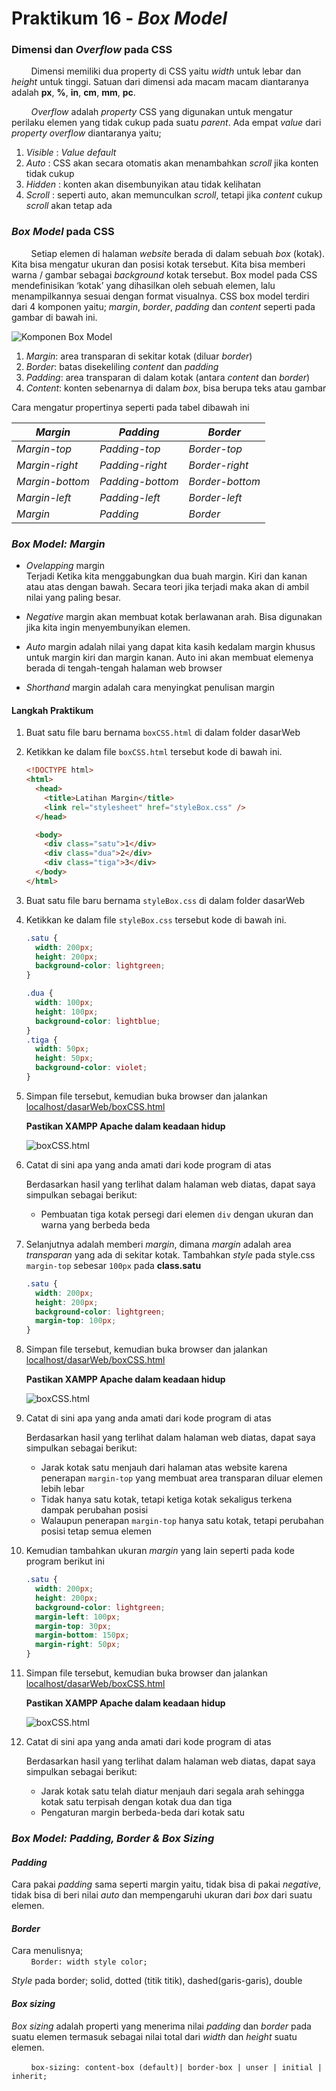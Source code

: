# Praktikum 16 - _Box Model_

### Dimensi dan _Overflow_ pada CSS

&nbsp;&nbsp;&nbsp;&nbsp;&nbsp;&nbsp;&nbsp;&nbsp;Dimensi memiliki dua property di CSS yaitu _width_ untuk lebar dan _height_ untuk tinggi. Satuan dari dimensi ada macam macam diantaranya adalah **px**, **%**, **in**, **cm**, **mm**, **pc**.

&nbsp;&nbsp;&nbsp;&nbsp;&nbsp;&nbsp;&nbsp;&nbsp;_Overflow_ adalah _property_ CSS yang digunakan untuk mengatur perilaku elemen yang tidak cukup pada suatu _parent_. Ada empat _value_ dari _property overflow_ diantaranya yaitu;

1. _Visible_ : _Value default_
2. _Auto_ : CSS akan secara otomatis akan menambahkan _scroll_ jika konten tidak cukup
3. _Hidden_ : konten akan disembunyikan atau tidak kelihatan
4. _Scroll_ : seperti auto, akan memunculkan _scroll_, tetapi jika _content_ cukup _scroll_ akan tetap ada

### _Box Model_ pada CSS

&nbsp;&nbsp;&nbsp;&nbsp;&nbsp;&nbsp;&nbsp;&nbsp;Setiap elemen di halaman _website_ berada di dalam sebuah _box_ (kotak). Kita bisa mengatur ukuran dan posisi kotak tersebut. Kita bisa memberi warna / gambar sebagai _background_ kotak tersebut. Box model pada CSS mendefinisikan ‘kotak’ yang dihasilkan oleh sebuah elemen, lalu menampilkannya sesuai dengan format visualnya. CSS box model terdiri dari 4 komponen yaitu; _margin_, _border_, _padding_ dan _content_ seperti pada gambar di bawah ini.

![Komponen Box Model](/css/img/praktikum16/box-model.png)

1. _Margin_: area transparan di sekitar kotak (diluar _border_)
2. _Border_: batas disekeliling _content_ dan _padding_
3. _Padding_: area transparan di dalam kotak (antara _content_ dan _border_)
4. _Content_: konten sebenarnya di dalam _box_, bisa berupa teks atau gambar

Cara mengatur propertinya seperti pada tabel dibawah ini

| _Margin_        | _Padding_        | _Border_        |
| --------------- | ---------------- | --------------- |
| _Margin-top_    | _Padding-top_    | _Border-top_    |
| _Margin-right_  | _Padding-right_  | _Border-right_  |
| _Margin-bottom_ | _Padding-bottom_ | _Border-bottom_ |
| _Margin-left_   | _Padding-left_   | _Border-left_   |
| _Margin_        | _Padding_        | _Border_        |

### _Box Model: Margin_

- _Ovelapping_ margin <br>
  Terjadi Ketika kita menggabungkan dua buah margin. Kiri dan kanan atau atas dengan bawah. Secara teori jika terjadi maka akan di ambil nilai yang paling besar.

- _Negative_ margin akan membuat kotak berlawanan arah. Bisa digunakan jika kita ingin menyembunyikan elemen.

- _Auto_ margin adalah nilai yang dapat kita kasih kedalam margin khusus untuk margin kiri dan margin kanan. Auto ini akan membuat elemenya berada di tengah-tengah halaman web browser

- _Shorthand_ margin adalah cara menyingkat penulisan margin

#### Langkah Praktikum

1.  Buat satu file baru bernama `boxCSS.html` di dalam folder dasarWeb
2.  Ketikkan ke dalam file `boxCSS.html` tersebut kode di bawah ini.

    ```html
    <!DOCTYPE html>
    <html>
      <head>
        <title>Latihan Margin</title>
        <link rel="stylesheet" href="styleBox.css" />
      </head>

      <body>
        <div class="satu">1</div>
        <div class="dua">2</div>
        <div class="tiga">3</div>
      </body>
    </html>
    ```

3.  Buat satu file baru bernama `styleBox.css` di dalam folder dasarWeb
4.  Ketikkan ke dalam file `styleBox.css` tersebut kode di bawah ini.

    ```css
    .satu {
      width: 200px;
      height: 200px;
      background-color: lightgreen;
    }

    .dua {
      width: 100px;
      height: 100px;
      background-color: lightblue;
    }
    .tiga {
      width: 50px;
      height: 50px;
      background-color: violet;
    }
    ```

5.  Simpan file tersebut, kemudian buka browser dan jalankan [localhost/dasarWeb/boxCSS.html](http://localhost/dasarWeb/boxCSS.html)

    **Pastikan XAMPP Apache dalam keadaan hidup**

    ![boxCSS.html](/css/img/praktikum16/boxCSS.png)

6.  Catat di sini apa yang anda amati dari kode program di atas

    Berdasarkan hasil yang terlihat dalam halaman web diatas, dapat saya simpulkan sebagai berikut:

    - Pembuatan tiga kotak persegi dari elemen `div` dengan ukuran dan warna yang berbeda beda

7.  Selanjutnya adalah memberi _margin_, dimana _margin_ adalah area _transparan_ yang ada di sekitar kotak. Tambahkan _style_ pada style.css `margin-top` sebesar `100px` pada **class.satu**

    ```css
    .satu {
      width: 200px;
      height: 200px;
      background-color: lightgreen;
      margin-top: 100px;
    }
    ```

8.  Simpan file tersebut, kemudian buka browser dan jalankan [localhost/dasarWeb/boxCSS.html](http://localhost/dasarWeb/boxCSS.html)

    **Pastikan XAMPP Apache dalam keadaan hidup**

    ![boxCSS.html](/css/img/praktikum16/boxCSS2.png)

9.  Catat di sini apa yang anda amati dari kode program di atas

    Berdasarkan hasil yang terlihat dalam halaman web diatas, dapat saya simpulkan sebagai berikut:

    - Jarak kotak satu menjauh dari halaman atas website karena penerapan `margin-top` yang membuat area transparan diluar elemen lebih lebar
    - Tidak hanya satu kotak, tetapi ketiga kotak sekaligus terkena dampak perubahan posisi
    - Walaupun penerapan `margin-top` hanya satu kotak, tetapi perubahan posisi tetap semua elemen

10. Kemudian tambahkan ukuran _margin_ yang lain seperti pada kode program berikut ini

    ```css
    .satu {
      width: 200px;
      height: 200px;
      background-color: lightgreen;
      margin-left: 100px;
      margin-top: 30px;
      margin-bottom: 150px;
      margin-right: 50px;
    }
    ```

11. Simpan file tersebut, kemudian buka browser dan jalankan [localhost/dasarWeb/boxCSS.html](http://localhost/dasarWeb/boxCSS.html)

    **Pastikan XAMPP Apache dalam keadaan hidup**

    ![boxCSS.html](/css/img/praktikum16/boxCSS3.png)

12. Catat di sini apa yang anda amati dari kode program di atas

    Berdasarkan hasil yang terlihat dalam halaman web diatas, dapat saya simpulkan sebagai berikut:

    - Jarak kotak satu telah diatur menjauh dari segala arah sehingga kotak satu terpisah dengan kotak dua dan tiga
    - Pengaturan margin berbeda-beda dari kotak satu

### _Box Model: Padding, Border & Box Sizing_

#### _Padding_

Cara pakai _padding_ sama seperti margin yaitu, tidak bisa di pakai _negative_, tidak bisa di beri nilai _auto_ dan mempengaruhi ukuran dari _box_ dari suatu elemen.

#### _Border_

Cara menulisnya; <br>
&nbsp;&nbsp;&nbsp;&nbsp;&nbsp;&nbsp;&nbsp;&nbsp;`Border: width style color;`

_Style_ pada border; solid, dotted (titik titik), dashed(garis-garis), double

#### _Box sizing_

_Box sizing_ adalah properti yang menerima nilai _padding_ dan _border_ pada suatu elemen termasuk sebagai nilai total dari _width_ dan _height_ suatu elemen.

&nbsp;&nbsp;&nbsp;&nbsp;&nbsp;&nbsp;&nbsp;&nbsp;`box-sizing: content-box (default)| border-box | unser | initial | inherit;`
